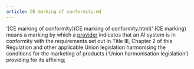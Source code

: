 ```yaml
---
article: CE marking of conformity.md
---
```


‘[CE marking of conformity](CE marking of conformity.html)’ (CE marking) means a marking by which a [provider](provider.html) indicates that an AI system is in conformity with the requirements set out in Title III, Chapter 2 of this Regulation and other applicable Union legislation harmonising the conditions for the marketing of products (‘Union harmonisation legislation’) providing for its affixing;